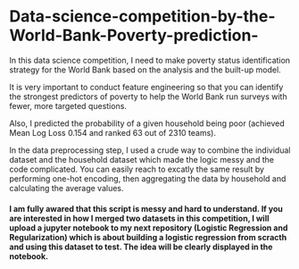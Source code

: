 # Data-science-competition-by-the-World-Bank-Poverty-prediction-

In this data science competition, I need to make poverty status identification strategy for the World Bank based on the analysis and the built-up model.

It is very important to conduct feature engineering so that you can identify the strongest predictors of poverty to help the World Bank run surveys with fewer, more targeted questions.

Also, I predicted the probability of a given household being poor (achieved Mean Log Loss 0.154 and ranked 63 out of 2310 teams).


In the data preprocessing step, I used a crude way to combine the individual dataset and the household dataset which made the logic messy and the code complicated. You can easily reach to excatly the same result by performing one-hot encoding, then aggregating the data by household and calculating the average values.

#### I am fully awared that this script is messy and hard to understand. If you are interested in how I merged two datasets in this competition, I will upload a jupyter notebook to my next repository (Logistic Regression and Regularization) which is about building a logistic regression from scracth and using this dataset to test. The idea will be clearly displayed in the notebook.
